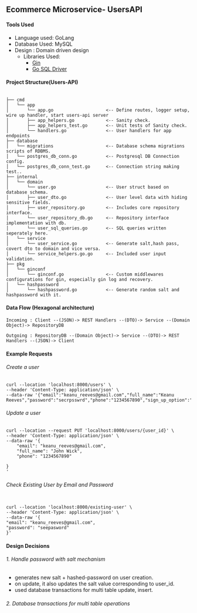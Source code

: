 ## Ecommerce Microservice- UsersAPI

#### Tools Used

* Language used: GoLang
* Database Used: MySQL
* Design       : Domain driven design
  * Libraries Used:
    * [Gin](https://github.com/gin-gonic/gin)
    * [Go SQL Driver](https://github.com/go-sql-driver/mysql)

#### Project Structure(Users-API)
```

├── cmd
│   └── app
│       └── app.go                    <-- Define routes, logger setup, wire up handler, start users-api server
│       ├── app_helpers.go            <-- Sanity check.
│       ├── app_helpers_test.go       <-- Unit tests of Sanity check.
│       └── handlers.go               <-- User handlers for app endpoints
├── database
│   └── migrations                    <-- Database schema migrations scripts of RDBMS.
│   └── postgres_db_conn.go           <-- Postgresql DB Connection config.
│   └── postgres_db_conn_test.go      <-- Connection string making test..
├── internal
│   └── domain
│       └── user.go                   <-- User struct based on database schema.
│       ├── user_dto.go               <-- User level data with hiding sensitive fields.
│       ├── user_repository.go        <-- Includes core repository interface.
│       └── user_repository_db.go     <-- Repository interface implementation with db.
│       └── user_sql_queries.go       <-- SQL queries written seperately here.
│   └── service
│       └── user_service.go           <-- Generate salt,hash pass, covert dto to domain and vice versa.
│       └── service_helpers.go.go     <-- Included user input validation.
├── pkg
│   └── ginconf
│       └── ginconf.go                <-- Custom middlewares configurations for gin, especially gin log and recovery.
│   └── hashpassword
│       └── hashpassword.go           <-- Generate random salt and hashpassword with it.
```


#### Data Flow (Hexagonal architecture)

    Incoming : Client --(JSON)-> REST Handlers --(DTO)-> Service --(Domain Object)-> RepositoryDB

    Outgoing : RepositoryDB --(Domain Object)-> Service --(DTO)-> REST Handlers --(JSON)-> Client


#### Example Requests

###### Create a user

```
curl --location 'localhost:8000/users' \
--header 'Content-Type: application/json' \
--data-raw '{"email":"keanu_reeves@gmail.com","full_name":"Keanu Reeves","password":"secrpsswrd","phone":"1234567890","sign_up_option":"general"}'
```

###### Update a user

```
curl --location --request PUT 'localhost:8000/users/{user_id}' \
--header 'Content-Type: application/json' \
--data-raw '{
	"email": "keanu_reeves@gmail.com",
	"full_name": "John Wick",
    "phone": "1234567890"
	
}
'
```

###### Check Existing User by Email and Password

```

curl --location 'localhost:8000/existing-user' \
--header 'Content-Type: application/json' \
--data-raw '{
"email": "keanu_reeves@gmail.com",
"password": "seepasword"
}'

```

#### Design Decisions

###### 1. Handle password with salt mechanism

* generates new salt + hashed-password on user creation.
* on update, it also updates the salt value corresponding to user_id.
* used database transactions for multi table update, insert.

###### 2. Database transactions for multi table operations
